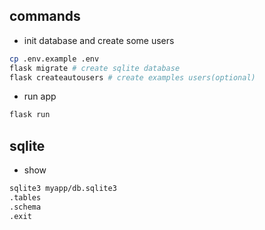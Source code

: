 ## commands

- init database and create some users

```bash
cp .env.example .env
flask migrate # create sqlite database
flask createautousers # create examples users(optional)
```

- run app

```bash
flask run
```

## sqlite

- show

```bash
sqlite3 myapp/db.sqlite3
.tables
.schema
.exit
```

